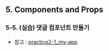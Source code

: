 ## 5. Components and Props   
### 5-5. (실습) 댓글 컴포넌트 만들기
- 참고 : [practice2-1_my-app](https://github.com/Son-Sumin/react-notes/tree/main/React%20JS/%EC%86%8C%ED%94%8C/practice)   
